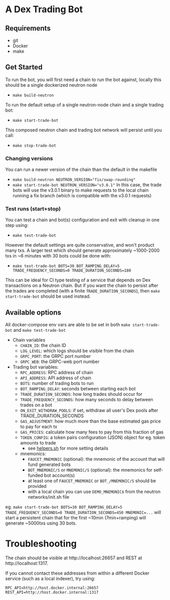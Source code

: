 # A Dex Trading Bot

## Requirements
- git
- Docker
- make

## Get Started
To run the bot, you will first need a chain to run the bot against,
locally this should be a single dockerized neutron node
- `make build-neutron`

To run the default setup of a single neutron-node chain and a single trading bot:
- `make start-trade-bot`

This composed neutron chain and trading bot network will persist until you call:
- `make stop-trade-bot`

### Changing versions
You can run a newer version of the chain than the default in the makefile
- `make build-neutron NEUTRON_VERSION="fix/swap-rounding"`
- `make start-trade-bot NEUTRON_VERSION="v3.0.1"`
In this case, the trade bots will use the v3.0.1 binary to make requests to the
local chain running a fix branch (which is compatible with the v3.0.1 requests)

### Test runs (start+stop)
You can test a chain and bot(s) configuration and exit with cleanup in one step using:
- `make test-trade-bot`

However the default settings are quite conservative, and won't product many txs.
A larger test which should generate approximately ~1000-2000 txs in ~6 minutes with 30 bots could be done with:
- `make test-trade-bot BOTS=30 BOT_RAMPING_DELAY=5 TRADE_FREQUENCY_SECONDS=0 TRADE_DURATION_SECONDS=180`

This can be ideal for CI type testing of a service that depends on Dex transactions on a Neutron chain.
But if you want the chain to persist after the trades are completed (with a finite `TRADE_DURATION_SECONDS`),
then `make start-trade-bot` should be used instead.

## Available options

All docker-compose env vars are able to be set in both `make start-trade-bot` and `make test-trade-bot`
- Chain variables
    - `CHAIN_ID`: the chain ID
    - `LOG_LEVEL`: which logs should be visible from the chain
    - `GRPC_PORT`: the GRPC port number
    - `GRPC_WEB`: the GRPC-web port number
- Trading bot variables:
    - `RPC_ADDRESS`: RPC address of chain
    - `API_ADDRESS`: API address of chain
    - `BOTS`: number of trading bots to run
    - `BOT_RAMPING_DELAY`: seconds between starting each bot
    - `TRADE_DURATION_SECONDS`: how long trades should occur for
    - `TRADE_FREQUENCY_SECONDS`: how many seconds to delay between trades on a bot
    - `ON_EXIT_WITHDRAW_POOLS`: if set, withdraw all user's Dex pools after TRADE_DURATION_SECONDS
    - `GAS_ADJUSTMENT`: how much more than the base estimated gas price to pay for each tx
    - `GAS_PRICES`: calculate how many fees to pay from this fraction of gas
    - `TOKEN_CONFIG`: a token pairs configuration (JSON) object for eg. token amounts to trade
        - see [helpers.sh](https://github.com/neutron-org/dex-trading-bot/blob/e0f6f7128182b9dce2a54abbee279219ae8dc9fc/scripts/helpers.sh#L41-L59) for more setting details
    - mnemonics:
        - `FAUCET_MNEMONIC` (optional): the mnemonic of the account that will fund generated bots
        - `BOT_MNEMONIC/S` or `MNEMONIC/S` (optional): the mnemonics for self-funded bot account(s)
        - at least one of `FAUCET_MNEMONIC` or `BOT_/MNEMONIC/S` should be provided
        - with a local chain you can use `DEMO_MNEMONIC`s from the neutron networks/init.sh file

eg. `make start-trade-bot BOTS=30 BOT_RAMPING_DELAY=5 TRADE_FREQUENCY_SECONDS=0 TRADE_DURATION_SECONDS=450 MNEMONIC=...`
will start a persistent chain that for the first ~10min (7min+ramping) will generate ~5000txs using 30 bots.

# Troubleshooting

The chain should be visible at http://localhost:26657 and REST at http://localhost:1317.

If you cannot contact these addresses from within a different Docker service (such as a local indexer), try using:
```
RPC_API=http://host.docker.internal:26657
REST_API=http://host.docker.internal:1317
```

